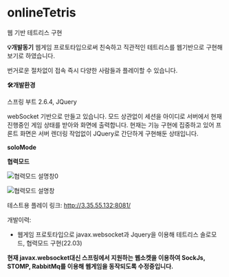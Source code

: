 # onlineTetris

웹 기반 테트리스 구현

**💡개발동기**
웹게임 프로토타입으로써 친숙하고 직관적인 테트리스를 웹기반으로 구현해보기로 하였습니다.

번거로운 절차없이 접속 즉시 다양한 사람들과 플레이할 수 있습니다.

**🛠️개발환경**

스프링 부트 2.6.4, JQuery


webSocket 기반으로 만들고 있습니다.
모드 상관없이 세션을 아이디로 서버에서 현재 진행중인 게임 상태를 받아와 화면에 출력합니다.
현재는 기능 구현에 집중하고 있어 프론트 화면은 서버 렌더링 작업없이 JQuery로 간단하게 구현해둔 상태입니다.


**soloMode**


  

**협력모드**

![협력모드 설명창0](https://user-images.githubusercontent.com/30370933/160237915-d7e9fcdc-cd82-4889-bdda-9f93ba9cf34b.PNG)

![협력모드 설명창](https://user-images.githubusercontent.com/30370933/160237920-5f99d703-53a8-49c2-bf20-4f149df27de0.PNG)


테스트용 플레이 링크:
http://3.35.55.132:8081/


개발이력:
- 웹게임 프로토타입으로 javax.websocket과 Jquery을 이용해 테트리스 솔로모드, 협력모드 구현(22.03)


**현재 javax.websocket대신 스프링에서 지원하는 웹소켓을 이용하여 SockJs, STOMP, RabbitMq를 이용해
  웹게임을 동작되도록 수정중입니다.**
